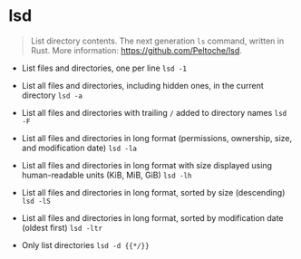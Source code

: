 # lsd
> List directory contents.
> The next generation `ls` command, written in Rust.
> More information: <https://github.com/Peltoche/lsd>.

- List files and directories, one per line
`lsd -1`

- List all files and directories, including hidden ones, in the current directory
`lsd -a`

- List all files and directories with trailing `/` added to directory names
`lsd -F`

- List all files and directories in long format (permissions, ownership, size, and modification date)
`lsd -la`

- List all files and directories in long format with size displayed using human-readable units (KiB, MiB, GiB)
`lsd -lh`

- List all files and directories in long format, sorted by size (descending)
`lsd -lS`

- List all files and directories in long format, sorted by modification date (oldest first)
`lsd -ltr`

- Only list directories
`lsd -d {{*/}}`
